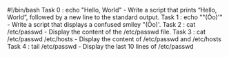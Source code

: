 #!/bin/bash
Task 0 : echo "Hello, World" - Write a script that prints “Hello, World”, followed by a new line to the standard output.
Task 1 : echo "\"(Ôo)'" - Write a script that displays a confused smiley "(Ôo)'.
Task 2 : cat /etc/passwd - Display the content of the /etc/passwd file.
Task 3 : cat /etc/passwd /etc/hosts - Display the content of /etc/passwd and /etc/hosts
Task 4 : tail /etc/passwd - Display the last 10 lines of /etc/passwd
